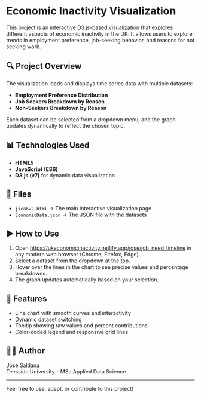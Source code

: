 # Economic Inactivity Visualization

This project is an interactive D3.js-based visualization that explores different aspects of economic inactivity in the UK. It allows users to explore trends in employment preference, job-seeking behavior, and reasons for not seeking work.

## 🔍 Project Overview

The visualization loads and displays time series data with multiple datasets:
- **Employment Preference Distribution**
- **Job Seekers Breakdown by Reason**
- **Non-Seekers Breakdown by Reason**

Each dataset can be selected from a dropdown menu, and the graph updates dynamically to reflect the chosen topic.

## 📊 Technologies Used

- **HTML5**
- **JavaScript (ES6)**
- **D3.js (v7)** for dynamic data visualization

## 📁 Files

- `jica6v2.html` → The main interactive visualization page
- `EconomicData.json` → The JSON file with the datasets

## ▶️ How to Use

1. Open https://ukeconomicinactivity.netlify.app/jose/job_need_timeline in any modern web browser (Chrome, Firefox, Edge).
2. Select a dataset from the dropdown at the top.
3. Hover over the lines in the chart to see precise values and percentage breakdowns.
4. The graph updates automatically based on your selection.



## 📌 Features

- Line chart with smooth curves and interactivity
- Dynamic dataset switching
- Tooltip showing raw values and percent contributions
- Color-coded legend and responsive grid lines

## 👨‍💻 Author

José Saldana  
Teesside University – MSc Applied Data Science

---

Feel free to use, adapt, or contribute to this project!
